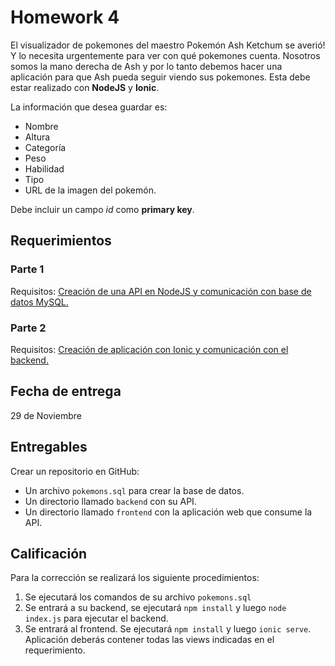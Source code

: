 # Homework 4

El visualizador de pokemones del maestro Pokemón Ash Ketchum se averió! Y lo necesita urgentemente para ver con qué pokemones cuenta. Nosotros somos la mano derecha de Ash y por lo tanto debemos hacer una aplicación para que Ash pueda seguir viendo sus pokemones. Esta debe estar realizado con **NodeJS** y **Ionic**. 

La información que desea guardar es: 
- Nombre
- Altura
- Categoría
- Peso
- Habilidad
- Tipo
- URL de la imagen del pokemón.

Debe incluir un campo _id_ como **primary key**. 

## Requerimientos

### Parte 1
Requisitos: [Creación de una API en NodeJS y comunicación con base de datos MySQL.](./hw4-part-1.md)

### Parte 2
Requisitos: [Creación de aplicación con Ionic y comunicación con el backend. ](hw4-part-2.md)

## Fecha de entrega

29 de Noviembre

## Entregables
Crear un repositorio en GitHub: 
- Un archivo `pokemons.sql` para crear la base de datos.
- Un directorio llamado `backend` con su API.
- Un directorio llamado `frontend` con la aplicación web que consume la API. 

## Calificación
Para la corrección se realizará los siguiente procedimientos:

1. Se ejecutará los comandos de su archivo `pokemons.sql`
2. Se entrará a su backend, se ejecutará `npm install` y luego `node index.js` para ejecutar el backend.
3. Se entrará al frontend. Se ejecutará `npm install` y luego `ionic serve`. Aplicación deberás contener todas las views indicadas en el requerimiento.
